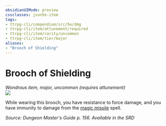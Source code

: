 ```yaml
---
obsidianUIMode: preview
cssclasses: json5e-item
tags:
- ttrpg-cli/compendium/src/5e/dmg
- ttrpg-cli/item/attunement/required
- ttrpg-cli/item/rarity/uncommon
- ttrpg-cli/item/tier/major
aliases: 
- "Brooch of Shielding"
---
```

# Brooch of Shielding
*Wondrous item, major, uncommon (requires attunement)*  
![](3-Mechanics/CLI/items/img/brooch-of-shielding.webp#right)


While wearing this brooch, you have resistance to force damage, and you have immunity to damage from the [magic missile](3-Mechanics/CLI/spells/magic-missile.md) spell.

*Source: Dungeon Master's Guide p. 156. Available in the <span title='Systems Reference Document (5.1)'>SRD</span>*
